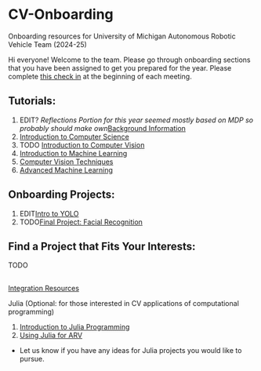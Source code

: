 # CV-Onboarding
Onboarding resources for University of Michigan Autonomous Robotic Vehicle Team (2024-25)

Hi everyone! Welcome to the team. Please go through onboarding sections that you have been assigned to get you prepared for the year. Please complete [this check in](https://forms.gle/yRPz1u5exbgAoyWV6) at the beginning of each meeting.


## Tutorials:
1. EDIT? *Reflections Portion for this year seemed mostly based on MDP so probably should make own*[Background Information](./Introduction/background_info.md)
2. [Introduction to Computer Science](./Introduction/cs_intro.md)
3. TODO [Introduction to Computer Vision](./Introduction/cv_intro.md)
4. [Introduction to Machine Learning](./Machine_Learning/ml_intro.md)
5. [Computer Vision Techniques](./CV_Techniques/cv_advanced.md)
6. [Advanced Machine Learning](./Machine_Learning/ml_advanced.md)

## Onboarding Projects:
1. EDIT[Intro to YOLO](./Machine_Learning/YOLO_Intro.md)
2. TODO[Final Project: Facial Recognition](./Final_Project/Facial_Recognition.md)

## Find a Project that Fits Your Interests:
TODO

##

[Integration Resources](./Integration/integration.md) 

Julia (Optional: for those interested in CV applications of computational programming)
1. [Introduction to Julia Programming](./Julia/julia_intro.md)
2. [Using Julia for ARV](./Julia/julia_advanced.md)
- Let us know if you have any ideas for Julia projects you would like to pursue.


